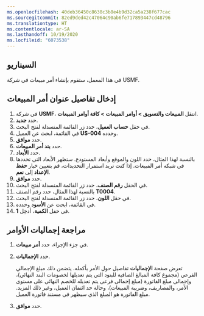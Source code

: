 ```yaml
---
ms.openlocfilehash: 40deb36450c8638c3b8e4b9d32ca5a238f677cac
ms.sourcegitcommit: 82ed9ded42c47064c90ab6fe717893447cd48796
ms.translationtype: HT
ms.contentlocale: ar-SA
ms.lasthandoff: 10/19/2020
ms.locfileid: "6073538"
---
```

## <a name="scenario"></a>السيناريو

في هذا المعمل، ستقوم بإنشاء أمر مبيعات في شركة USMF.


 
## <a name="enter-sales-order-header-details"></a>إدخال تفاصيل عنوان أمر المبيعات

1.  في شركة **USMF**، انتقل **المبيعات والتسويق > أوامر المبيعات > كافة أوامر المبيعات**.
2.  حدد **جديد‏‎**.
3.  في حقل **حساب العميل**، حدد زر القائمة المنسدلة لفتح البحث.
4.  في القائمة، ابحث عن العميل **US-004** وحدده.
5.  حدد **موافق**.
6.  حدد **بند أمر المبيعات**.
7.  حدد **الأبعاد**.
8.  بالنسبة لهذا المثال، حدد اللون والموقع وأبعاد المستودع.
    ستظهر الأبعاد التي تحددها في شبكه أمر المبيعات.
    إذا كنت تريد استمرار التحديدات، قم بتعيين خيار **حفظ الإعداد** إلى **نعم**.
9.  حدد **موافق**.
10. في الحقل **رقم الصنف**، حدد زر القائمة المنسدلة لفتح البحث.
11. بالنسبة لهذا المثال، حدد رقم الصنف **T0004**.
12. في حقل **اللون**، حدد زر القائمة المنسدلة لفتح البحث.
13. في القائمة، ابحث عن **الأسود** وحدده.
14. في حقل **الكمية**، أدخِل **1**.

## <a name="review-the-order-totals"></a>مراجعة إجماليات الأوامر

1.  في جزء الإجراء، حدد **أمر مبيعات**.

2.  حدد **الإجماليات**.

    تعرض صفحة **الإجماليات** تفاصيل حول الأمر بأكمله. يتضمن ذلك مبلغ الإجمالي الفرعي (مجموع كافة المبالغ الصافية للبنود التي يتم تعديلها لخصومات البند النهائي)، وإجمالي مبلغ الفاتورة (مبلغ إجمالي فرعي يتم تعديله للخصم النهائي على مستوى الأمر، والمصاريف، وضريبة المبيعات)، وحالة حد ائتمان العميل، وغير ذلك المزيد.
مبلغ الفاتورة هو المبلغ الذي سيظهر في مستند فاتورة العميل.

3.  حدد **موافق**.
